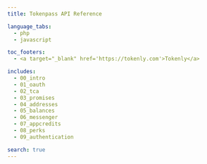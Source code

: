 ```yaml
---
title: Tokenpass API Reference

language_tabs:
  - php
  - javascript

toc_footers:
  - <a target="_blank" href='https://tokenly.com'>Tokenly</a>

includes:
  - 00_intro
  - 01_oauth
  - 02_tca
  - 03_promises
  - 04_addresses
  - 05_balances
  - 06_messenger
  - 07_appcredits
  - 08_perks
  - 09_authentication

search: true
---
```

